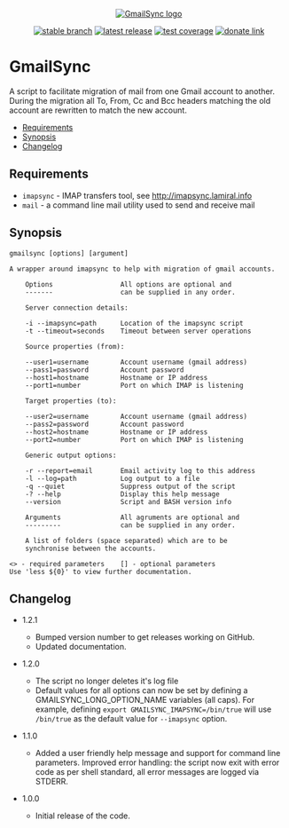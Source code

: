 <div align="center">

  [![GmailSync logo](https://avatars.githubusercontent.com/u/2833247?s=160)](#)<br>

  [![stable branch](https://img.shields.io/badge/dynamic/json.svg?logo=github&color=lightgrey&label=stable&query=%24.default_branch&url=https%3A%2F%2Fapi.github.com%2Frepos%2FUrsaDK%2FGmailSync)](https://github.com/UrsaDK/GmailSync)
  [![latest release](https://img.shields.io/badge/dynamic/json.svg?logo=github&color=blue&label=release&query=%24.name&url=https%3A%2F%2Fapi.github.com%2Frepos%2FUrsaDK%2FGmailSync%2Freleases%2Flatest)](https://github.com/UrsaDK/GmailSync/releases/latest)
  [![test coverage](https://codecov.io/gh/UrsaDK/GmailSync/graph/badge.svg)](https://codecov.io/gh/UrsaDK/GmailSync)
  [![donate link](https://img.shields.io/badge/donate-coinbase-gold.svg?colorB=ff8e00&logo=bitcoin)](https://commerce.coinbase.com/checkout/252e79ee-242f-40bc-9351-1538145061fa)

</div>

# GmailSync

A script to facilitate migration of mail from one Gmail account to another. During the migration all To, From, Cc and Bcc headers matching the old account are rewritten to match the new account.

- [Requirements](#requirements)
- [Synopsis](#synopsis)
- [Changelog](#changelog)

## Requirements

  - `imapsync` - IMAP transfers tool, see http://imapsync.lamiral.info
  - `mail` - a command line mail utility used to send and receive mail

## Synopsis

    gmailsync [options] [argument]

    A wrapper around imapsync to help with migration of gmail accounts.

        Options                 All options are optional and
        -------                 can be supplied in any order.

        Server connection details:

        -i --imapsync=path      Location of the imapsync script
        -t --timeout=seconds    Timeout between server operations

        Source properties (from):

        --user1=username        Account username (gmail address)
        --pass1=password        Account password
        --host1=hostname        Hostname or IP address
        --port1=number          Port on which IMAP is listening

        Target properties (to):

        --user2=username        Account username (gmail address)
        --pass2=password        Account password
        --host2=hostname        Hostname or IP address
        --port2=number          Port on which IMAP is listening

        Generic output options:

        -r --report=email       Email activity log to this address
        -l --log=path           Log output to a file
        -q --quiet              Suppress output of the script
        -? --help               Display this help message
        --version               Script and BASH version info

        Arguments               All agruments are optional and
        ---------               can be supplied in any order.

        A list of folders (space separated) which are to be
        synchronise between the accounts.

    <> - required parameters    [] - optional parameters
    Use 'less ${0}' to view further documentation.

## Changelog

 * 1.2.1

    - Bumped version number to get releases working on GitHub.
    - Updated documentation.

 * 1.2.0

   - The script no longer deletes it's log file
   - Default values for all options can now be set by defining a GMAILSYNC_LONG_OPTION_NAME variables (all caps). For example, defining `export GMAILSYNC_IMAPSYNC=/bin/true` will use `/bin/true` as the default value for `--imapsync` option.

 * 1.1.0

   - Added a user friendly help message and support for command line parameters. Improved error handling: the script now exit with error code as per shell standard, all error messages are logged via STDERR.

 * 1.0.0

   - Initial release of the code.
